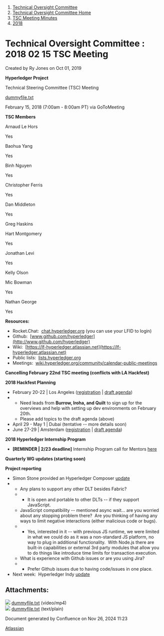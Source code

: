 1. [Technical Oversight Committee](index.html)
2. [Technical Oversight Committee Home](Technical-Oversight-Committee-Home_21430274.html)
3. [TSC Meeting Minutes](TSC-Meeting-Minutes_21448544.html)
4. [2018](2018_21448716.html)

# Technical Oversight Committee : 2018 02 15 TSC Meeting

Created by Ry Jones on Oct 01, 2019

**Hyperledger Project**

Technical Steering Committee (TSC) Meeting

[dummyfile.txt](#)

February 15, 2018 (7:00am - 8:00am PT) via GoToMeeting

**TSC Members**

Arnaud Le Hors

Yes

Baohua Yang

Yes

Binh Nguyen

Yes

Christopher Ferris

Yes

Dan Middleton

Yes

Greg Haskins

Hart Montgomery

Yes

Jonathan Levi

Yes

Kelly Olson

Mic Bowman

Yes

Nathan George

Yes

**Resources:**

- Rocket.Chat:  [chat.hyperledger.org](http://chat.hyperledger.org/) (you can use your LFID to login)
- Github:  [www.github.com/hyperledger](http://www.github.com/hyperledger)
- Wiki:  [https://lf-hyperledger.atlassian.net](https://lf-hyperledger.atlassian.net)
- Public lists:  [lists.hyperledger.org](http://lists.hyperledger.org)
- Meetings:  [wiki.hyperledger.org/community/calendar-public-meetings](http://wiki.hyperledger.org/community/calendar-public-meetings)

**Cancelling February 22nd TSC meeting (conflicts with LA Hackfest)**

**2018 Hackfest Planning**

- February 20-22 | Los Angeles ([registration](http://www.regonline.com/hyperledgerhackfestfebruary2018) | [draft agenda](https://docs.google.com/document/d/14yNuJsFEWnVsAclKb1QjPluRKgz3rIpaApRSppJj6to/edit))
- - Need leads from **Burrow, Iroha, and Quilt** to sign up for the overviews and help with setting up dev environments on February 20th.
  - Please add topics to the draft agenda (above)
- April 29 - May 1 | Dubai (tentative -- more details soon)
- June 27-29 | Amsterdam ([registration](https://www.regonline.com/hyperledgerhackfestjune2018) | [draft agenda](https://docs.google.com/document/d/1hDlWTKSBmXM6UQW5s9qRjFwO_eZv0LU8nppHqMwoIxM/edit))

**2018 Hyperledger Internship Program**

- **\[REMINDER | 2/23 deadline]** Internship Program call for Mentors [here](https://lf-hyperledger.atlassian.netinternship/for_mentors)

**Quarterly WG updates (starting soon)**

**Project reporting**

- Simon Stone provided an Hyperledger Composer [update](https://lf-hyperledger.atlassian.netgroups/tsc/project-updates/composer-2018-feb)
- - Any plans to support any other DLT besides Fabric?
  - - It is open and portable to other DLTs -- if they support JavaScript.
  - JavaScript compatibility -- mentioned async wait… are you worried about any stopping problem there?  Are you thinking of having any ways to limit negative interactions (either malicious code or bugs).
  - - Yes, interested in it -- with previous JS runtime, we were limited in what we could do as it was a non-standard JS platform, no way to plug in additional functionality.  With Node.js there are built-in capabilities or external 3rd party modules that allow you to do things like introduce time limits for transaction execution.
  - What is experience with Github issues or are you using Jira?
  - - Prefer Github issues due to having code/issues in one place.
- Next week:  Hyperledger Indy [update](https://lf-hyperledger.atlassian.netgroups/tsc/project-updates/indy-2018-feb)

## Attachments:

![](images/icons/bullet_blue.gif) [dummyfile.txt](attachments/21433540/21457593.txt) (video/mp4)  
![](images/icons/bullet_blue.gif) [dummyfile.txt](attachments/21433540/21448723.txt) (text/plain)

Document generated by Confluence on Nov 26, 2024 11:23

[Atlassian](http://www.atlassian.com/)
